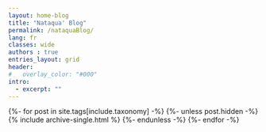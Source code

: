 ```yaml
---
layout: home-blog
title: "Nataqua' Blog"
permalink: /nataquaBlog/
lang: fr
classes: wide
authors : true
entries_layout: grid
header: 
#   overlay_color: "#000"
intro: 
  - excerpt: ""
---
```


{%- for post in site.tags[include.taxonomy] -%}
  {%- unless post.hidden -%}
    {% include archive-single.html %}
  {%- endunless -%}
{%- endfor -%}